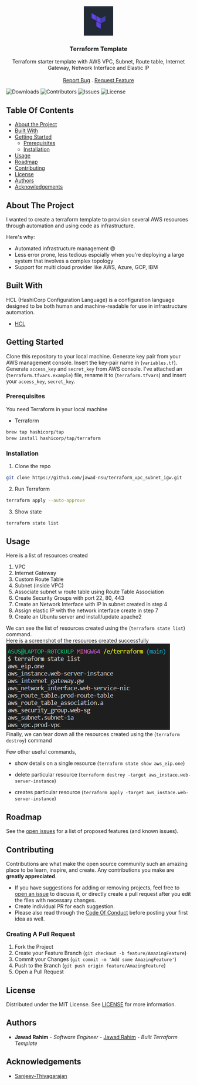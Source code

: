 <br/>
<p align="center">
  <a href="https://github.com/ShaanCoding/ReadME-Generator">
    <img src="images/terraform-logo.png" alt="Logo" width="80" height="80">
  </a>

  <h3 align="center">Terraform Template</h3>

  <p align="center">
    Terraform starter template with AWS VPC, Subnet, Route table, Internet Gateway, Network Interface and Elastic IP
    <br/>
    <br/>
    <a href="https://github.com/jawad-nsu/terraform_vpc_subnet_igw/issues">Report Bug</a>
    .
    <a href="https://github.com/jawad-nsu/terraform_vpc_subnet_igw/issues">Request Feature</a>
  </p>
</p>

![Downloads](https://img.shields.io/github/downloads/ShaanCoding/ReadME-Generator/total) ![Contributors](https://img.shields.io/github/contributors/ShaanCoding/ReadME-Generator?color=dark-green) ![Issues](https://img.shields.io/github/issues/ShaanCoding/ReadME-Generator) ![License](https://img.shields.io/github/license/ShaanCoding/ReadME-Generator)

## Table Of Contents

- [About the Project](#about-the-project)
- [Built With](#built-with)
- [Getting Started](#getting-started)
  - [Prerequisites](#prerequisites)
  - [Installation](#installation)
- [Usage](#usage)
- [Roadmap](#roadmap)
- [Contributing](#contributing)
- [License](#license)
- [Authors](#authors)
- [Acknowledgements](#acknowledgements)

## About The Project

I wanted to create a terraform template to provision several AWS resources through automation and using code as infrastructure.

Here's why:

- Automated infrastructure management :smile:
- Less error prone, less tedious espcially when you're deploying a large system that involves a complex topology
- Support for multi cloud provider like AWS, Azure, GCP, IBM

## Built With

HCL (HashiCorp Configuration Language) is a configuration language designed to be both human and machine-readable for use in infrastructure automation.

- [HCL](https://developer.hashicorp.com/terraform/language/syntax/configuration)

## Getting Started

Clone this repository to your local machine. Generate key pair from your AWS management console. Insert the key-pair name in (`variables.tf`). Generate `access_key` and `secret_key` from AWS console. I've attached an (`terraform.tfvars.example`) file, rename it to (`terraform.tfvars`) and insert your `access_key`, `secret_key`.

### Prerequisites

You need Terraform in your local machine

- Terraform

```sh
brew tap hashicorp/tap
brew install hashicorp/tap/terraform
```

### Installation

1. Clone the repo

```sh
git clone https://github.com/jawad-nsu/terraform_vpc_subnet_igw.git
```

2. Run Terraform

```sh
terraform apply --auto-approve
```

3. Show state

```sh
terraform state list
```

## Usage

Here is a list of resources created

1. VPC
2. Internet Gateway
3. Custom Route Table
4. Subnet (inside VPC)
5. Associate subnet w route table using Route Table Association
6. Create Security Groups with port 22, 80, 443
7. Create an Network Interface with IP in subnet created in step 4
8. Assign elastic IP with the network interface create in step 7
9. Create an Ubuntu server and install/update apache2

We can see the list of resources created using the (`terraform state list`) command.
<br/>
Here is a screenshot of the resources created successfully
<br/>
![Screen Shot](images/resource_list.png)
<br/>
Finally, we can tear down all the resources created using the (`terraform destroy`) command

Few other useful commands,

- show details on a single resource (`terraform state show aws_eip.one`)

- delete particular resource (`terraform destroy -target aws_instace.web-server-instance`)

- creates particular resource (`terraform apply -target aws_instace.web-server-instance`)

## Roadmap

See the [open issues](https://github.com/jawad-nsu/terraform_vpc_subnet_igw/issues) for a list of proposed features (and known issues).

## Contributing

Contributions are what make the open source community such an amazing place to be learn, inspire, and create. Any contributions you make are **greatly appreciated**.

- If you have suggestions for adding or removing projects, feel free to [open an issue](https://github.com/jawad-nsu/terraform_vpc_subnet_igw/issues/new) to discuss it, or directly create a pull request after you edit the files with necessary changes.
- Create individual PR for each suggestion.
- Please also read through the [Code Of Conduct](https://github.com/jawad-nsu/terraform_vpc_subnet_igw/blob/main/CODE_OF_CONDUCT.md) before posting your first idea as well.

### Creating A Pull Request

1. Fork the Project
2. Create your Feature Branch (`git checkout -b feature/AmazingFeature`)
3. Commit your Changes (`git commit -m 'Add some AmazingFeature'`)
4. Push to the Branch (`git push origin feature/AmazingFeature`)
5. Open a Pull Request

## License

Distributed under the MIT License. See [LICENSE](https://github.com/jawad-nsu/terraform_vpc_subnet_igw/blob/main/LICENSE.md) for more information.

## Authors

- **Jawad Rahim** - _Software Engineer_ - [Jawad Rahim](https://github.com/jawad-nsu) - _Built Terraform Template_

## Acknowledgements

- [Sanjeev-Thiyagarajan](https://github.com/Sanjeev-Thiyagarajan/Terraform-Crash-Course)
